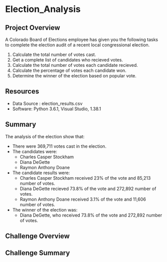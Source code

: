 # Election_Analysis

## Project Overview 
A Colorado Board of Elections employee has given you the following tasks to complete the election audit of a recent local congressional election.

1. Calculate the total number of votes cast. 
2. Get a complete list of candidates who recieved votes.
3. Calculate the total number of votes each candidate recieved.
4. Calculate the percentage of votes each candidate won. 
5. Determine the winner of the election based on popular vote.

## Resources
- Data Source : election_results.csv 
- Software: Python 3.6.1, Visual Studio, 1.38.1

## Summary 
The analysis of the election show that: 
- There were 369,711 votes cast in the election.
- The candidates were:
  - Charles Casper Stockham 
  - Diana DeGette
  - Raymon Anthony Doane
- The candidate results were: 
  - Charles Casper Stockham received 23% of the vote and 85,213 number of votes.
  - Diana DeGette recieved 73.8% of the vote and 272,892 number of votes.
  - Raymon Anthony Doane received 3.1% of the vote and 11,606 number of votes.
- The winner of the election was: 
  - Diana DeGette, who received 73.8% of the vote and 272,892 number of votes.

## Challenge Overview 

## Challenge Summary
